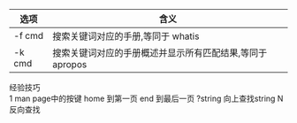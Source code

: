 



选项| 含义
---|---
-f cmd |搜索关键词对应的手册,等同于 whatis
-k cmd | 搜索关键词对应的手册概述并显示所有匹配结果,等同于 apropos




经验技巧  
1 man page中的按键
home 到第一页
end 到最后一页
?string 向上查找string
N 反向查找
